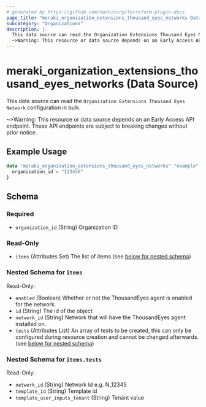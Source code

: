 ```yaml
---
# generated by https://github.com/hashicorp/terraform-plugin-docs
page_title: "meraki_organization_extensions_thousand_eyes_networks Data Source - terraform-provider-meraki"
subcategory: "Organizations"
description: |-
  This data source can read the Organization Extensions Thousand Eyes Network configuration in bulk.
  ~>Warning: This resource or data source depends on an Early Access API endpoint. These API endpoints are subject to breaking changes without prior notice.
---
```


# meraki_organization_extensions_thousand_eyes_networks (Data Source)

This data source can read the `Organization Extensions Thousand Eyes Network` configuration in bulk.

~>Warning: This resource or data source depends on an Early Access API endpoint. These API endpoints are subject to breaking changes without prior notice.

## Example Usage

```terraform
data "meraki_organization_extensions_thousand_eyes_networks" "example" {
  organization_id = "123456"
}
```

<!-- schema generated by tfplugindocs -->
## Schema

### Required

- `organization_id` (String) Organization ID

### Read-Only

- `items` (Attributes Set) The list of items (see [below for nested schema](#nestedatt--items))

<a id="nestedatt--items"></a>
### Nested Schema for `items`

Read-Only:

- `enabled` (Boolean) Whether or not the ThousandEyes agent is enabled for the network.
- `id` (String) The id of the object
- `network_id` (String) Network that will have the ThousandEyes agent installed on.
- `tests` (Attributes List) An array of tests to be created, this can only be configured during resource creation and cannot be changed afterwards. (see [below for nested schema](#nestedatt--items--tests))

<a id="nestedatt--items--tests"></a>
### Nested Schema for `items.tests`

Read-Only:

- `network_id` (String) Network Id e.g. N_12345
- `template_id` (String) Template id
- `template_user_inputs_tenant` (String) Tenant value
